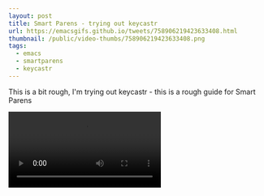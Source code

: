 ```yaml
---
layout: post
title: Smart Parens - trying out keycastr
url: https://emacsgifs.github.io/tweets/758906219423633408.html
thumbnail: /public/video-thumbs/758906219423633408.png
tags:
  - emacs
  - smartparens
  - keycastr
---
```


This is a bit rough, I'm trying out keycastr - this is a rough guide for Smart Parens

<video controls autoplay>
  <source src="/public/videos/758906219423633408.mp4" type="video/mp4">
    Sorry your browser does not support the video tag, maybe time to upgrade?
</video>
